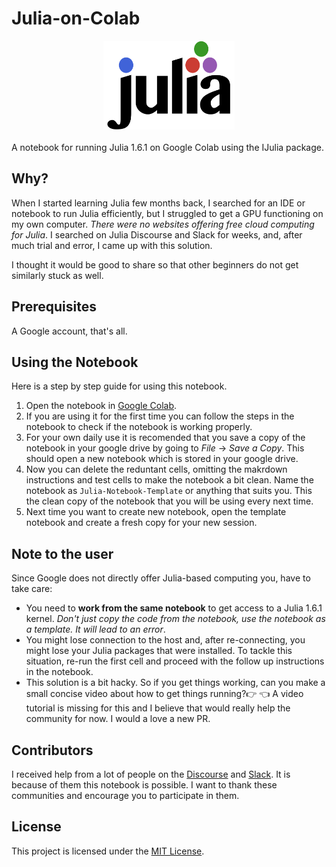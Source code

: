 # Julia-on-Colab

<a name="logo"/>
<div align="center">
<a href="https://julialang.org/" target="_blank">
<img src="misc/logo.svg" alt="Julia Logo" width="210" height="142"></img>
</a>
</div>
<br/>A notebook for running Julia 1.6.1 on Google Colab using the IJulia package.

## Why?

When I started learning Julia few months back, I searched for an IDE or notebook to run Julia efficiently, but I struggled to get a GPU functioning on my own computer. *There were no websites offering free cloud computing for Julia*. I searched on Julia Discourse and Slack for weeks, and, after much trial and error, I came up with this solution.

I thought it would be good to share so that other beginners do not get similarly stuck as well.

## Prerequisites

A Google account, that's all.

## Using the Notebook

Here is a step by step guide for using this notebook.

1. Open the notebook in [Google Colab](https://colab.research.google.com/github/Dsantra92/Julia-on-Colab/blob/master/Julia_on_colab.ipynb).
2. If you are using it for the first time you can follow the steps in the notebook to check if the notebook is working properly.
3. For your own daily use it is recomended that you save a copy of the notebook in your google drive by going to *File* -> *Save a Copy*. This should open a new notebook which is stored in your google drive.
4. Now you can delete the reduntant cells, omitting the makrdown instructions and test cells to make the notebook a bit clean. Name the notebook as `Julia-Notebook-Template` or anything that suits you. This the clean copy of the notebook that you will be using every next time.
5. Next time you want to create new notebook, open the template notebook and create a fresh copy for your new session.
## Note to the user

Since Google does not directly offer Julia-based computing you, have to take care:

- You need to **work from the same notebook** to get access to a Julia 1.6.1 kernel. *Don't just copy the code from the notebook, use the notebook as a template. It will lead to an error*.
- You might lose connection to the host and, after re-connecting, you might lose your Julia packages that were installed. To tackle this situation, re-run the first cell and proceed with the follow up instructions in the notebook.
- This solution is a bit hacky. So if you get things working, can you make a small concise video about how to get things running?👉 👈 A video tutorial is missing for this and I believe that would really help the community for now. I would a love a new PR.

## Contributors
I received help from a lot of people on the [Discourse](https://discourse.julialang.org/) and [Slack](https://slackinvite.julialang.org/). It is because of them this notebook is possible. I want to thank these communities and encourage you to participate in them.


## License

This project is licensed under the [MIT License](LICENSE.md).
